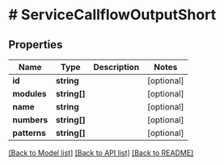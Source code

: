 # # ServiceCallflowOutputShort

## Properties

Name | Type | Description | Notes
------------ | ------------- | ------------- | -------------
**id** | **string** |  | [optional]
**modules** | **string[]** |  | [optional]
**name** | **string** |  | [optional]
**numbers** | **string[]** |  | [optional]
**patterns** | **string[]** |  | [optional]

[[Back to Model list]](../../README.md#models) [[Back to API list]](../../README.md#endpoints) [[Back to README]](../../README.md)
